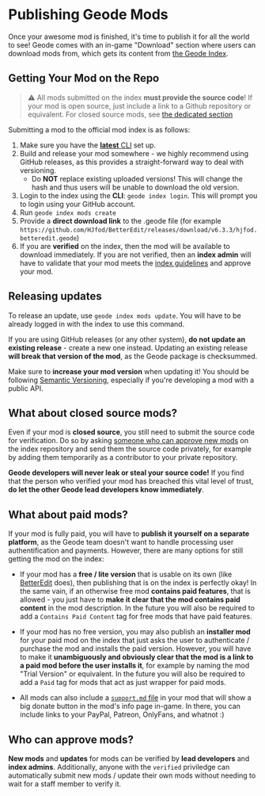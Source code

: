 # Publishing Geode Mods

Once your awesome mod is finished, it's time to publish it for all the world to see! Geode comes with an in-game "Download" section where users can download mods from, which gets its content from [the Geode Index](https://api.geode-sdk.org/v1/mods).

## Getting Your Mod on the Repo

> :warning: All mods submitted on the index **must provide the source code**! If your mod is open source, just include a link to a Github repository or equivalent. For closed source mods, see [the dedicated section](#what-about-closed-source-mods)

Submitting a mod to the official mod index is as follows:

1. Make sure you have the [**latest** CLI](/getting-started/geode-cli) set up.
2. Build and release your mod somewhere - we highly recommend using GitHub releases, as this provides a straight-forward way to deal with versioning.
   - Do **NOT** replace existing uploaded versions! This will change the hash and thus users will be unable to download the old version.
4. Login to the index using the **CLI**: `geode index login`. This will prompt you to login using your GitHub account.
5. Run `geode index mods create`
6. Provide a **direct download link** to the .geode file (for example `https://github.com/HJfod/BetterEdit/releases/download/v6.3.3/hjfod.betteredit.geode`)
7. If you are **verified** on the index, then the mod will be available to download immediately. If you are not verified, then an **index admin** will have to validate that your mod meets the [index guidelines](/mods/guidelines) and approve your mod.

## Releasing updates

To release an update, use `geode index mods update`. You will have to be already logged in with the index to use this command.

If you are using GitHub releases (or any other system), **do not update an existing release** - create a new one instead. Updating an existing release **will break that version of the mod**, as the Geode package is checksummed.

Make sure to **increase your mod version** when updating it! You should be following [Semantic Versioning](https://semver.org), especially if you're developing a mod with a public API.

## What about closed source mods?

Even if your mod is **closed source**, you still need to submit the source code for verification. Do so by asking [someone who can approve new mods](#who-can-approve-mods) on the index repository and send them the source code privately, for example by adding them temporarily as a contributor to your private repository.

**Geode developers will never leak or steal your source code!** If you find that the person who verified your mod has breached this vital level of trust, **do let the other Geode lead developers know immediately**.

## What about paid mods?

If your mod is fully paid, you will have to **publish it yourself on a separate platform**, as the Geode team doesn't want to handle processing user authentification and payments. However, there are many options for still getting the mod on the index:

 - If your mod has a **free / lite version** that is usable on its own (like [BetterEdit](https://github.com/HJfod/BetterEdit) does), then publishing that is on the index is perfectly okay! In the same vain, if an otherwise free mod **contains paid features**, that is allowed - you just have to **make it clear that the mod contains paid content** in the mod description. In the future you will also be required to add a `Contains Paid Content` tag for free mods that have paid features.

 - If your mod has no free version, you may also publish an **installer mod** for your paid mod on the index that just asks the user to authenticate / purchase the mod and installs the paid version. However, you will have to make it **unambiguously and obviously clear that the mod is a link to a paid mod before the user installs it**, for example by naming the mod "Trial Version" or equivalent. In the future you will also be required to add a `Paid` tag for mods that act as just wrapper for paid mods.

 - All mods can also include a [`support.md` file](/mods/md-files#supportmd) in your mod that will show a big donate button in the mod's info page in-game. In there, you can include links to your PayPal, Patreon, OnlyFans, and whatnot :)

## Who can approve mods?

**New mods** and **updates** for mods can be verified by **lead developers** and **index admins**. Additionally, anyone with the `verified` priviledge can automatically submit new mods / update their own mods without needing to wait for a staff member to verify it.
